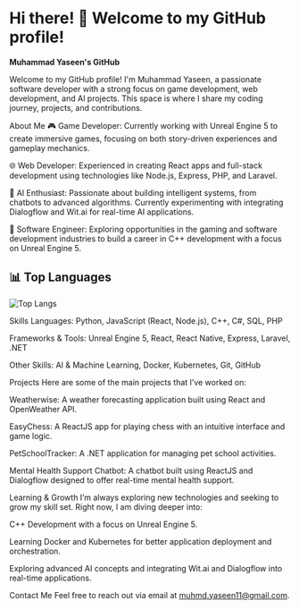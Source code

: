 # Hi there! 👋 Welcome to my GitHub profile!

**Muhammad Yaseen's GitHub**


Welcome to my GitHub profile! I'm Muhammad Yaseen, a passionate software developer with a strong focus on game development, web development, and AI projects. This space is where I share my coding journey, projects, and contributions.

About Me
🎮 Game Developer: Currently working with Unreal Engine 5 to create immersive games, focusing on both story-driven experiences and gameplay mechanics.

🌐 Web Developer: Experienced in creating React apps and full-stack development using technologies like Node.js, Express, PHP, and Laravel.

🤖 AI Enthusiast: Passionate about building intelligent systems, from chatbots to advanced algorithms. Currently experimenting with integrating Dialogflow and Wit.ai for real-time AI applications.

💼 Software Engineer: Exploring opportunities in the gaming and software development industries to build a career in C++ development with a focus on Unreal Engine 5.

## 📊 Top Languages
![Top Langs](https://github-readme-stats.vercel.app/api/top-langs/?username=MuhammadYaseen11&theme=tokyonight)


Skills
Languages: Python, JavaScript (React, Node.js), C++, C#, SQL, PHP

Frameworks & Tools: Unreal Engine 5, React, React Native, Express, Laravel, .NET

Other Skills: AI & Machine Learning, Docker, Kubernetes, Git, GitHub


Projects
Here are some of the main projects that I’ve worked on:

Weatherwise: A weather forecasting application built using React and OpenWeather API.

EasyChess: A ReactJS app for playing chess with an intuitive interface and game logic.

PetSchoolTracker: A .NET application for managing pet school activities.

Mental Health Support Chatbot: A chatbot built using ReactJS and Dialogflow designed to offer real-time mental health support.

Learning & Growth
I’m always exploring new technologies and seeking to grow my skill set. Right now, I am diving deeper into:

C++ Development with a focus on Unreal Engine 5.

Learning Docker and Kubernetes for better application deployment and orchestration.

Exploring advanced AI concepts and integrating Wit.ai and Dialogflow into real-time applications.

Contact Me
Feel free to reach out via email at muhmd.yaseen11@gmail.com.
